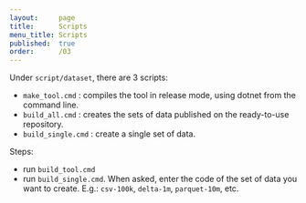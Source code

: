 ```yaml
---
layout:     page
title:      Scripts
menu_title: Scripts
published:  true
order:      /03
---
```




Under `script/dataset`, there are 3 scripts:
 - `make_tool.cmd` : compiles the tool in release mode, using dotnet from the command line.
 - `build_all.cmd` : creates the sets of data published on the ready-to-use repository.
 - `build_single.cmd` : create a single set of data.

Steps:
 - run `build_tool.cmd`
 - run `build_single.cmd`. When asked, enter the code of the set of data you want to create. E.g.: `csv-100k`, `delta-1m`, `parquet-10m`, etc.
